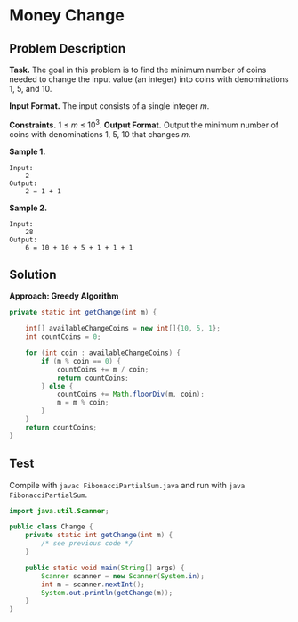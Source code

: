 # Money Change

## Problem Description

**Task.** The goal in this problem is to find the minimum number of coins needed to change the input value
(an integer) into coins with denominations 1, 5, and 10.

**Input Format.** The input consists of a single integer _m_.

**Constraints.** 1 ≤ _m_ ≤ 10<sup>3</sup>.
**Output Format.** Output the minimum number of coins with denominations 1, 5, 10 that changes _m_.

**Sample 1.**

```text
Input:
    2
Output:
    2 = 1 + 1
```

**Sample 2.**

```text
Input:
    28
Output:
    6 = 10 + 10 + 5 + 1 + 1 + 1
```

## Solution

**Approach: Greedy Algorithm**


```java
private static int getChange(int m) {

    int[] availableChangeCoins = new int[]{10, 5, 1};
    int countCoins = 0;

    for (int coin : availableChangeCoins) {
        if (m % coin == 0) {
            countCoins += m / coin;
            return countCoins;
        } else {
            countCoins += Math.floorDiv(m, coin);
            m = m % coin;
        }
    }
    return countCoins;
}
```
## Test

Compile with `javac FibonacciPartialSum.java` and run with `java FibonacciPartialSum`.

```java
import java.util.Scanner;

public class Change {
    private static int getChange(int m) {
        /* see previous code */
    }

    public static void main(String[] args) {
        Scanner scanner = new Scanner(System.in);
        int m = scanner.nextInt();
        System.out.println(getChange(m));
    }
}
```
